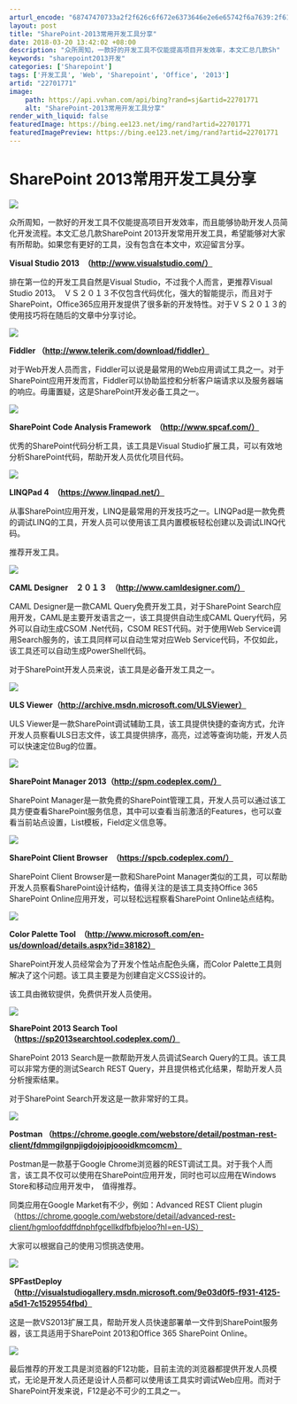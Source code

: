 ```yaml
---
arturl_encode: "68747470733a2f2f626c6f672e6373646e2e6e65742f6a7639:2f61727469636c652f64657461696c732f3232373031373731"
layout: post
title: "SharePoint-2013常用开发工具分享"
date: 2018-03-20 13:42:02 +08:00
description: "众所周知，一款好的开发工具不仅能提高项目开发效率，本文汇总几款Sh"
keywords: "sharepoint2013开发"
categories: ['Sharepoint']
tags: ['开发工具', 'Web', 'Sharepoint', 'Office', '2013']
artid: "22701771"
image:
    path: https://api.vvhan.com/api/bing?rand=sj&artid=22701771
    alt: "SharePoint-2013常用开发工具分享"
render_with_liquid: false
featuredImage: https://bing.ee123.net/img/rand?artid=22701771
featuredImagePreview: https://bing.ee123.net/img/rand?artid=22701771
---
```


# SharePoint 2013常用开发工具分享

![](http://images.cnitblog.com/blog/29306/201312/25004005-60a607c373ca4e1383de71409cf2cd96.png)

众所周知，一款好的开发工具不仅能提高项目开发效率，而且能够协助开发人员简化开发流程。本文汇总几款SharePoint 2013开发常用开发工具，希望能够对大家有所帮助。如果您有更好的工具，没有包含在本文中，欢迎留言分享。

**Visual Studio 2013　（http://www.visualstudio.com/）**

排在第一位的开发工具自然是Visual Studio，不过我个人而言，更推荐Visual Studio 2013。　ＶＳ２０１３不仅包含代码优化，强大的智能提示，而且对于SharePoint，Office365应用开发提供了很多新的开发特性。对于ＶＳ２０１３的使用技巧将在随后的文章中分享讨论。

![](http://images.cnitblog.com/i/29306/201403/312359115945469.png)

**Fiddler （http://www.telerik.com/download/fiddler）**

对于Web开发人员而言，Fiddler可以说是最常用的Web应用调试工具之一。对于SharePoint应用开发而言，Fiddler可以协助监控和分析客户端请求以及服务器端的响应。毋庸置疑，这是SharePoint开发必备工具之一。

![](http://images.cnitblog.com/i/29306/201404/010028386576184.png)

**SharePoint Code Analysis Framework　（http://www.spcaf.com/）**

优秀的SharePoint代码分析工具，该工具是Visual Studio扩展工具，可以有效地分析SharePoint代码，帮助开发人员优化项目代码。

![](http://images.cnitblog.com/i/29306/201404/010036422034444.png)

**LINQPad 4　（https://www.linqpad.net/）**

从事SharePoint应用开发，LINQ是最常用的开发技巧之一。LINQPad是一款免费的调试LINQ的工具，开发人员可以使用该工具内置模板轻松创建以及调试LINQ代码。

推荐开发工具。

![](http://images.cnitblog.com/i/29306/201404/010039254535051.png)

**CAML Designer　２０１３　（http://www.camldesigner.com/）**

CAML Designer是一款CAML Query免费开发工具，对于SharePoint Search应用开发，CAML是主要开发语言之一，该工具提供自动生成CAML Query代码，另外可以自动生成CSOM .Net代码，CSOM REST代码。对于使用Web Service调用Search服务的，该工具同样可以自动生常对应Web Service代码，不仅如此，该工具还可以自动生成PowerShell代码。

对于SharePoint开发人员来说，该工具是必备开发工具之一。

![](http://images.cnitblog.com/i/29306/201404/010004013282086.png)

**ULS Viewer（http://archive.msdn.microsoft.com/ULSViewer）**

ULS Viewer是一款SharePoint调试辅助工具，该工具提供快捷的查询方式，允许开发人员察看ULS日志文件，该工具提供排序，高亮，过滤等查询功能，开发人员可以快速定位Bug的位置。

![](http://images.cnitblog.com/i/29306/201404/010013299388764.png)

**SharePoint Manager 2013（http://spm.codeplex.com/）**

SharePoint Manager是一款免费的SharePoint管理工具，开发人员可以通过该工具方便查看SharePoint服务信息，其中可以查看当前激活的Features，也可以查看当前站点设置，List模板，Field定义信息等。

![](http://images.cnitblog.com/i/29306/201404/010016147353346.png)

**SharePoint Client Browser　（https://spcb.codeplex.com/）**

SharePoint Client Browser是一款和SharePoint Manager类似的工具，可以帮助开发人员察看SharePoint设计结构，值得关注的是该工具支持Office 365 SharePoint Online应用开发，可以轻松远程察看SharePoint Online站点结构。

![](http://images.cnitblog.com/i/29306/201404/010033053441125.png)

**Color Palette Tool　（http://www.microsoft.com/en-us/download/details.aspx?id=38182）**

SharePoint开发人员经常会为了开发个性站点配色头痛，而Color Palette工具则解决了这个问题。该工具主要是为创建自定义CSS设计的。

该工具由微软提供，免费供开发人员使用。

![](http://images.cnitblog.com/i/29306/201404/010021205943287.png)

**SharePoint 2013 Search Tool（https://sp2013searchtool.codeplex.com/）**

SharePoint 2013 Search是一款帮助开发人员调试Search Query的工具。该工具可以非常方便的测试Search REST Query，并且提供格式化结果，帮助开发人员分析搜索结果。

对于SharePoint Search开发这是一款非常好的工具。

![](http://images.cnitblog.com/i/29306/201404/010025074079313.png)

**Postman （https://chrome.google.com/webstore/detail/postman-rest-client/fdmmgilgnpjigdojojpjoooidkmcomcm）**

Postman是一款基于Google Chrome浏览器的REST调试工具。对于我个人而言，该工具不仅可以使用在SharePoint应用开发，同时也可以应用在Windows Store和移动应用开发中，　值得推荐。

同类应用在Google Market有不少，例如：Advanced REST Client plugin　（https://chrome.google.com/webstore/detail/advanced-rest-client/hgmloofddffdnphfgcellkdfbfbjeloo?hl=en-US）

大家可以根据自己的使用习惯挑选使用。

![](http://images.cnitblog.com/i/29306/201404/010043165325080.png)

**SPFastDeploy　（http://visualstudiogallery.msdn.microsoft.com/9e03d0f5-f931-4125-a5d1-7c1529554fbd）**

这是一款VS2013扩展工具，帮助开发人员快速部署单一文件到SharePoint服务器，该工具适用于SharePoint 2013和Office 365 SharePoint Online。

![](http://images.cnitblog.com/i/29306/201404/010047243608493.png)

最后推荐的开发工具是浏览器的F12功能，目前主流的浏览器都提供开发人员模式，无论是开发人员还是设计人员都可以使用该工具实时调试Web应用。而对于SharePoint开发来说，F12是必不可少的工具之一。